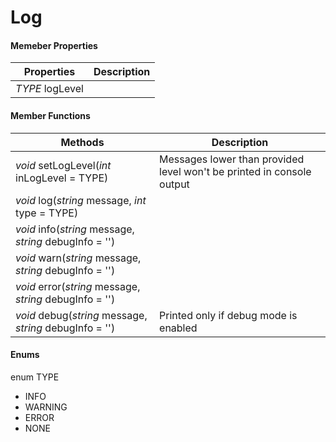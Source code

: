
# Log


#### Memeber Properties

| Properties | Description |
|--|--|
| *TYPE* logLevel |  |


#### Member Functions

| Methods | Description |
|--|--|
| *void* setLogLevel(*int* inLogLevel = TYPE) | Messages lower than provided level won't be printed in console output |
| *void* log(*string* message, *int* type = TYPE) |  |
| *void* info(*string* message, *string* debugInfo = '') |  |
| *void* warn(*string* message, *string* debugInfo = '') |  |
| *void* error(*string* message, *string* debugInfo = '') |  |
| *void* debug(*string* message, *string* debugInfo = '') | Printed only if debug mode is enabled |


#### Enums

enum TYPE

- INFO
- WARNING
- ERROR
- NONE
